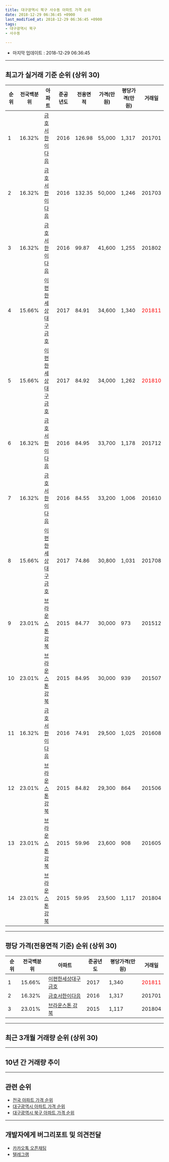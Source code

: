 ```yaml
---
title: 대구광역시 북구 사수동 아파트 가격 순위
date: 2018-12-29 06:36:45 +0900
last_modified_at: 2018-12-29 06:36:45 +0900
tags:
- 대구광역시 북구
- 사수동

---
```


* 마지막 업데이트 : 2018-12-29 06:36:45

---

## 최고가 실거래 기준 순위 (상위 30)


|순위|전국백분위|아파트|준공년도|전용면적|가격(만원)|평당가격(만원)|거래일|
|---|---|---|---|---|---|---|---|
|1|16.32%|[금호서한이다음](https://search.naver.com/search.naver?query=%EB%8C%80%EA%B5%AC%EA%B4%91%EC%97%AD%EC%8B%9C+%EB%B6%81%EA%B5%AC+%EC%82%AC%EC%88%98%EB%8F%99+%EA%B8%88%ED%98%B8%EC%84%9C%ED%95%9C%EC%9D%B4%EB%8B%A4%EC%9D%8C)|2016|126.98|55,000|1,317|201701|
|2|16.32%|[금호서한이다음](https://search.naver.com/search.naver?query=%EB%8C%80%EA%B5%AC%EA%B4%91%EC%97%AD%EC%8B%9C+%EB%B6%81%EA%B5%AC+%EC%82%AC%EC%88%98%EB%8F%99+%EA%B8%88%ED%98%B8%EC%84%9C%ED%95%9C%EC%9D%B4%EB%8B%A4%EC%9D%8C)|2016|132.35|50,000|1,246|201703|
|3|16.32%|[금호서한이다음](https://search.naver.com/search.naver?query=%EB%8C%80%EA%B5%AC%EA%B4%91%EC%97%AD%EC%8B%9C+%EB%B6%81%EA%B5%AC+%EC%82%AC%EC%88%98%EB%8F%99+%EA%B8%88%ED%98%B8%EC%84%9C%ED%95%9C%EC%9D%B4%EB%8B%A4%EC%9D%8C)|2016|99.87|41,600|1,255|201802|
|4|15.66%|[이편한세상대구금호](https://search.naver.com/search.naver?query=%EB%8C%80%EA%B5%AC%EA%B4%91%EC%97%AD%EC%8B%9C+%EB%B6%81%EA%B5%AC+%EC%82%AC%EC%88%98%EB%8F%99+%EC%9D%B4%ED%8E%B8%ED%95%9C%EC%84%B8%EC%83%81%EB%8C%80%EA%B5%AC%EA%B8%88%ED%98%B8)|2017|84.91|34,600|1,340|<span style="color:red">201811</span>|
|5|15.66%|[이편한세상대구금호](https://search.naver.com/search.naver?query=%EB%8C%80%EA%B5%AC%EA%B4%91%EC%97%AD%EC%8B%9C+%EB%B6%81%EA%B5%AC+%EC%82%AC%EC%88%98%EB%8F%99+%EC%9D%B4%ED%8E%B8%ED%95%9C%EC%84%B8%EC%83%81%EB%8C%80%EA%B5%AC%EA%B8%88%ED%98%B8)|2017|84.92|34,000|1,262|<span style="color:red">201810</span>|
|6|16.32%|[금호서한이다음](https://search.naver.com/search.naver?query=%EB%8C%80%EA%B5%AC%EA%B4%91%EC%97%AD%EC%8B%9C+%EB%B6%81%EA%B5%AC+%EC%82%AC%EC%88%98%EB%8F%99+%EA%B8%88%ED%98%B8%EC%84%9C%ED%95%9C%EC%9D%B4%EB%8B%A4%EC%9D%8C)|2016|84.95|33,700|1,178|201712|
|7|16.32%|[금호서한이다음](https://search.naver.com/search.naver?query=%EB%8C%80%EA%B5%AC%EA%B4%91%EC%97%AD%EC%8B%9C+%EB%B6%81%EA%B5%AC+%EC%82%AC%EC%88%98%EB%8F%99+%EA%B8%88%ED%98%B8%EC%84%9C%ED%95%9C%EC%9D%B4%EB%8B%A4%EC%9D%8C)|2016|84.55|33,200|1,006|201610|
|8|15.66%|[이편한세상대구금호](https://search.naver.com/search.naver?query=%EB%8C%80%EA%B5%AC%EA%B4%91%EC%97%AD%EC%8B%9C+%EB%B6%81%EA%B5%AC+%EC%82%AC%EC%88%98%EB%8F%99+%EC%9D%B4%ED%8E%B8%ED%95%9C%EC%84%B8%EC%83%81%EB%8C%80%EA%B5%AC%EA%B8%88%ED%98%B8)|2017|74.86|30,800|1,031|201708|
|9|23.01%|[브라운스톤 강북](https://search.naver.com/search.naver?query=%EB%8C%80%EA%B5%AC%EA%B4%91%EC%97%AD%EC%8B%9C+%EB%B6%81%EA%B5%AC+%EC%82%AC%EC%88%98%EB%8F%99+%EB%B8%8C%EB%9D%BC%EC%9A%B4%EC%8A%A4%ED%86%A4+%EA%B0%95%EB%B6%81)|2015|84.77|30,000|973|201512|
|10|23.01%|[브라운스톤 강북](https://search.naver.com/search.naver?query=%EB%8C%80%EA%B5%AC%EA%B4%91%EC%97%AD%EC%8B%9C+%EB%B6%81%EA%B5%AC+%EC%82%AC%EC%88%98%EB%8F%99+%EB%B8%8C%EB%9D%BC%EC%9A%B4%EC%8A%A4%ED%86%A4+%EA%B0%95%EB%B6%81)|2015|84.95|30,000|939|201507|
|11|16.32%|[금호서한이다음](https://search.naver.com/search.naver?query=%EB%8C%80%EA%B5%AC%EA%B4%91%EC%97%AD%EC%8B%9C+%EB%B6%81%EA%B5%AC+%EC%82%AC%EC%88%98%EB%8F%99+%EA%B8%88%ED%98%B8%EC%84%9C%ED%95%9C%EC%9D%B4%EB%8B%A4%EC%9D%8C)|2016|74.91|29,500|1,025|201608|
|12|23.01%|[브라운스톤 강북](https://search.naver.com/search.naver?query=%EB%8C%80%EA%B5%AC%EA%B4%91%EC%97%AD%EC%8B%9C+%EB%B6%81%EA%B5%AC+%EC%82%AC%EC%88%98%EB%8F%99+%EB%B8%8C%EB%9D%BC%EC%9A%B4%EC%8A%A4%ED%86%A4+%EA%B0%95%EB%B6%81)|2015|84.82|29,300|864|201506|
|13|23.01%|[브라운스톤 강북](https://search.naver.com/search.naver?query=%EB%8C%80%EA%B5%AC%EA%B4%91%EC%97%AD%EC%8B%9C+%EB%B6%81%EA%B5%AC+%EC%82%AC%EC%88%98%EB%8F%99+%EB%B8%8C%EB%9D%BC%EC%9A%B4%EC%8A%A4%ED%86%A4+%EA%B0%95%EB%B6%81)|2015|59.96|23,600|908|201605|
|14|23.01%|[브라운스톤 강북](https://search.naver.com/search.naver?query=%EB%8C%80%EA%B5%AC%EA%B4%91%EC%97%AD%EC%8B%9C+%EB%B6%81%EA%B5%AC+%EC%82%AC%EC%88%98%EB%8F%99+%EB%B8%8C%EB%9D%BC%EC%9A%B4%EC%8A%A4%ED%86%A4+%EA%B0%95%EB%B6%81)|2015|59.95|23,500|1,117|201804|


---

## 평당 가격(전용면적 기준) 순위 (상위 30)


|순위|전국백분위|아파트|준공년도|평당가격(만원)|거래일|
|---|---|---|---|---|---|
|1|15.66%|[이편한세상대구금호](https://search.naver.com/search.naver?query=%EB%8C%80%EA%B5%AC%EA%B4%91%EC%97%AD%EC%8B%9C+%EB%B6%81%EA%B5%AC+%EC%82%AC%EC%88%98%EB%8F%99+%EC%9D%B4%ED%8E%B8%ED%95%9C%EC%84%B8%EC%83%81%EB%8C%80%EA%B5%AC%EA%B8%88%ED%98%B8)|2017|1,340|<span style="color:red">201811</span>|
|2|16.32%|[금호서한이다음](https://search.naver.com/search.naver?query=%EB%8C%80%EA%B5%AC%EA%B4%91%EC%97%AD%EC%8B%9C+%EB%B6%81%EA%B5%AC+%EC%82%AC%EC%88%98%EB%8F%99+%EA%B8%88%ED%98%B8%EC%84%9C%ED%95%9C%EC%9D%B4%EB%8B%A4%EC%9D%8C)|2016|1,317|201701|
|3|23.01%|[브라운스톤 강북](https://search.naver.com/search.naver?query=%EB%8C%80%EA%B5%AC%EA%B4%91%EC%97%AD%EC%8B%9C+%EB%B6%81%EA%B5%AC+%EC%82%AC%EC%88%98%EB%8F%99+%EB%B8%8C%EB%9D%BC%EC%9A%B4%EC%8A%A4%ED%86%A4+%EA%B0%95%EB%B6%81)|2015|1,117|201804|


---

## 최근 3개월 거래량 순위 (상위 30)


<div style="width:100%;">
    <canvas id="deal_count_ranking" height="250"></canvas>
</div>


<script>
new Chart(document.getElementById("deal_count_ranking"), {
    type: 'horizontalBar',
    data: {
        labels: ['금호서한이다음', '브라운스톤 강북', '이편한세상대구금호'],
        datasets: [{
            label: '실거래 수',
            data: [15, 10, 3],
            borderColor: "rgba(255, 0, 128, 1)",
            backgroundColor: "rgba(255, 0, 128, 0.5)",
            fill: false,
        }]
    },
    options: {
        responsive: true,
        title: {
            display: true,
            text: '최근 3개월 거래량 순위'
        },
        tooltips: {
            mode: 'index',
            intersect: false,
            callbacks: {
                title: function(tooltipItems, data) {
                    return "실거래 수:";
                },
                label: function(tooltipItem, data) {
                    return data.labels[tooltipItem.index] + ": " + tooltipItem.xLabel;
                }
            }
        },
        hover: {
            mode: 'nearest',
            intersect: true
        },
        scales: {
            xAxes: [{
                display: true,
                scaleLabel: {
                    display: true,
                    labelString: '실거래 수'
                },
                ticks: {
                    suggestedMin: 0,
                }
            }],
            yAxes: [{
                display: true,
                ticks: {
                    autoSkip: false,
                    callback: function(value, index, values) {
                        if (value.length > 15)
                            return value.substr(0, 13) + "...";
                        else
                            return value;
                    }
                },
                scaleLabel: {
                    display: false,
                }
            }]
        }
    }
});

</script>


---

## 10년 간 거래량 추이


<div style="width:100%;">
    <canvas id="deal_progress" height="250"></canvas>
</div>

<script>
new Chart(document.getElementById("deal_progress"), {
    type: 'line',
    data: {
        labels: ['200812','200901','200902','200903','200904','200905','200906','200907','200908','200909','200910','200911','200912','201001','201002','201003','201004','201005','201006','201007','201008','201009','201010','201011','201012','201101','201102','201103','201104','201105','201106','201107','201108','201109','201110','201111','201112','201201','201202','201203','201204','201205','201206','201207','201208','201209','201210','201211','201212','201301','201302','201303','201304','201305','201306','201307','201308','201309','201310','201311','201312','201401','201402','201403','201404','201405','201406','201407','201408','201409','201410','201411','201412','201501','201502','201503','201504','201505','201506','201507','201508','201509','201510','201511','201512','201601','201602','201603','201604','201605','201606','201607','201608','201609','201610','201611','201612','201701','201702','201703','201704','201705','201706','201707','201708','201709','201710','201711','201712','201801','201802','201803','201804','201805','201806','201807','201808','201809','201810','201811','201812'],
        datasets: [{
            label: '실거래 수',
            pointRadius: 1,
            data: [0, 0, 0, 0, 0, 0, 0, 0, 0, 0, 0, 0, 0, 0, 0, 0, 0, 0, 0, 0, 0, 0, 0, 0, 0, 0, 0, 0, 0, 0, 0, 0, 0, 0, 0, 0, 0, 0, 0, 0, 0, 0, 0, 0, 0, 0, 0, 0, 0, 0, 0, 0, 0, 0, 0, 0, 0, 0, 0, 0, 0, 0, 0, 0, 0, 0, 0, 0, 0, 0, 0, 0, 0, 0, 0, 0, 0, 0, 1, 1, 0, 1, 1, 0, 1, 0, 0, 1, 1, 1, 0, 1, 2, 0, 7, 2, 4, 2, 1, 6, 1, 4, 7, 20, 21, 21, 11, 9, 17, 7, 6, 14, 10, 14, 22, 18, 16, 19, 17, 8, 3],
            borderColor: "rgba(255, 201, 14, 1)",
            backgroundColor: "rgba(255, 201, 14, 0.5)",
            fill: true,
        }]
    },
    options: {
        responsive: true,
        title: {
            display: true,
            text: '10년간 거래량 추이'
        },
        tooltips: {
            mode: 'index',
            intersect: false,
        },
        hover: {
            mode: 'nearest',
            intersect: true
        },
        scales: {
            xAxes: [{
                display: true,
                scaleLabel: {
                    display: true,
                    labelString: '년/월'
                }
            }],
            yAxes: [{
                display: true,
                ticks: {
                    suggestedMin: 0,
                },
                scaleLabel: {
                    display: true,
                    labelString: '실거래 수'
                }
            }]
        }
    }
});

</script>


---

## 관련 순위

- [전국 아파트 가격 순위](https://inasie.github.io/apt-ranking/전국)
- [대구광역시 아파트 가격 순위](https://inasie.github.io/apt-ranking/대구광역시)
- [대구광역시 북구 아파트 가격 순위](https://inasie.github.io/apt-ranking/대구광역시-북구)


---

## 개발자에게 버그리포트 및 의견전달

- [카카오톡 오픈채팅](https://open.kakao.com/o/gLJUAP4)
- [텔레그램](https://t.me/inasie)

